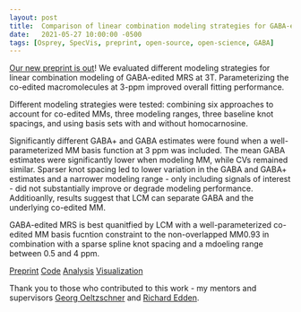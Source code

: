 ```yaml
---
layout: post
title:  Comparison of linear combination modeling strategies for GABA-edited MRS at 3T
date:   2021-05-27 10:00:00 -0500
tags: [Osprey, SpecVis, preprint, open-source, open-science, GABA]
---
```


[Our new preprint is out](https://doi.org/10.1101/2021.05.26.445817)! We evaluated different modeling strategies for linear combination modeling of GABA-edited MRS at 3T. Parameterizing the co-edited macromolecules at 3-ppm improved overall fitting performance.

Different modeling strategies were tested: combining six approaches to account for co-edited MMs, three modeling ranges, three baseline knot spacings, and using basis sets with and without homocarnosine.

Significantly different GABA+ and GABA estimates were found when a well-parameterized MM basis function at 3 ppm was included. The mean GABA estimates were significantly lower when modeling MM, while CVs remained similar. Sparser knot spacing led to lower variation in the GABA and GABA+ estimates and a narrower modeling range - only including signals of interest - did not substantially improve or degrade modeling performance. Additioanlly, results suggest that LCM can separate GABA and the underlying co-edited MM.

GABA-edited MRS is best quanitfied by LCM with a well-parameterized co-edited MM basis fucntion constraint to the non-overlapped MM0.93 in combination with a sparse spline knot spacing and a mdoeling range between 0.5 and 4 ppm.

[Preprint](https://doi.org/10.1101/2021.05.26.445817)
[Code](https://osf.io/aqm8f/)
[Analysis](https://github.com/schorschinho/osprey)
[Visualization](https://github.com/HJZollner/SpecVis)					

Thank you to those who contributed to this work - my mentors and supervisors [Georg Oeltzschner](https://www.specfitlab.com/) and [Richard Edden](http://www.gabamrs.com/).

